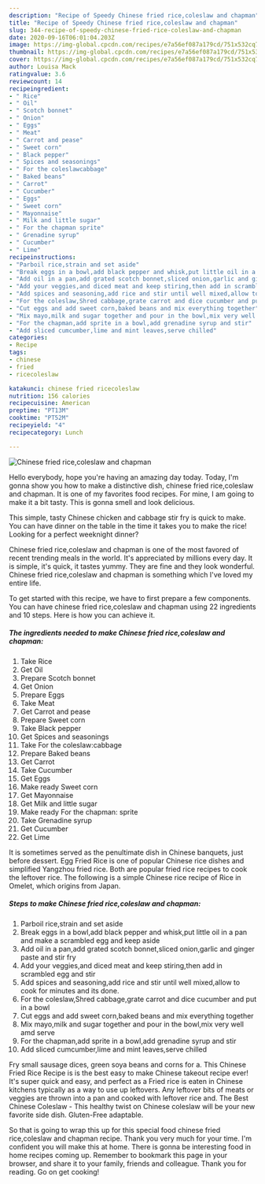 ```yaml
---
description: "Recipe of Speedy Chinese fried rice,coleslaw and chapman"
title: "Recipe of Speedy Chinese fried rice,coleslaw and chapman"
slug: 344-recipe-of-speedy-chinese-fried-rice-coleslaw-and-chapman
date: 2020-09-16T06:01:04.203Z
image: https://img-global.cpcdn.com/recipes/e7a56ef087a179cd/751x532cq70/chinese-fried-ricecoleslaw-and-chapman-recipe-main-photo.jpg
thumbnail: https://img-global.cpcdn.com/recipes/e7a56ef087a179cd/751x532cq70/chinese-fried-ricecoleslaw-and-chapman-recipe-main-photo.jpg
cover: https://img-global.cpcdn.com/recipes/e7a56ef087a179cd/751x532cq70/chinese-fried-ricecoleslaw-and-chapman-recipe-main-photo.jpg
author: Louisa Mack
ratingvalue: 3.6
reviewcount: 14
recipeingredient:
- " Rice"
- " Oil"
- " Scotch bonnet"
- " Onion"
- " Eggs"
- " Meat"
- " Carrot and pease"
- " Sweet corn"
- " Black pepper"
- " Spices and seasonings"
- " For the coleslawcabbage"
- " Baked beans"
- " Carrot"
- " Cucumber"
- " Eggs"
- " Sweet corn"
- " Mayonnaise"
- " Milk and little sugar"
- " For the chapman sprite"
- " Grenadine syrup"
- " Cucumber"
- " Lime"
recipeinstructions:
- "Parboil rice,strain and set aside"
- "Break eggs in a bowl,add black pepper and whisk,put little oil in a pan and make a scrambled egg and keep aside"
- "Add oil in a pan,add grated scotch bonnet,sliced onion,garlic and ginger paste and stir fry"
- "Add your veggies,and diced meat and keep stiring,then add in scrambled egg and stir"
- "Add spices and seasoning,add rice and stir until well mixed,allow to cook for minutes and its done."
- "For the coleslaw,Shred cabbage,grate carrot and dice cucumber and put in a bowl"
- "Cut eggs and add sweet corn,baked beans and mix everything together"
- "Mix mayo,milk and sugar together and pour in the bowl,mix very well amd serve"
- "For the chapman,add sprite in a bowl,add grenadine syrup and stir"
- "Add sliced cumcumber,lime and mint leaves,serve chilled"
categories:
- Recipe
tags:
- chinese
- fried
- ricecoleslaw

katakunci: chinese fried ricecoleslaw 
nutrition: 156 calories
recipecuisine: American
preptime: "PT13M"
cooktime: "PT52M"
recipeyield: "4"
recipecategory: Lunch

---
```



![Chinese fried rice,coleslaw and chapman](https://img-global.cpcdn.com/recipes/e7a56ef087a179cd/751x532cq70/chinese-fried-ricecoleslaw-and-chapman-recipe-main-photo.jpg)

Hello everybody, hope you're having an amazing day today. Today, I'm gonna show you how to make a distinctive dish, chinese fried rice,coleslaw and chapman. It is one of my favorites food recipes. For mine, I am going to make it a bit tasty. This is gonna smell and look delicious.

This simple, tasty Chinese chicken and cabbage stir fry is quick to make. You can have dinner on the table in the time it takes you to make the rice! Looking for a perfect weeknight dinner?

Chinese fried rice,coleslaw and chapman is one of the most favored of recent trending meals in the world. It's appreciated by millions every day. It is simple, it's quick, it tastes yummy. They are fine and they look wonderful. Chinese fried rice,coleslaw and chapman is something which I've loved my entire life.


To get started with this recipe, we have to first prepare a few components. You can have chinese fried rice,coleslaw and chapman using 22 ingredients and 10 steps. Here is how you can achieve it.

<!--inarticleads1-->

##### The ingredients needed to make Chinese fried rice,coleslaw and chapman:

1. Take  Rice
1. Get  Oil
1. Prepare  Scotch bonnet
1. Get  Onion
1. Prepare  Eggs
1. Take  Meat
1. Get  Carrot and pease
1. Prepare  Sweet corn
1. Take  Black pepper
1. Get  Spices and seasonings
1. Take  For the coleslaw:cabbage
1. Prepare  Baked beans
1. Get  Carrot
1. Take  Cucumber
1. Get  Eggs
1. Make ready  Sweet corn
1. Get  Mayonnaise
1. Get  Milk and little sugar
1. Make ready  For the chapman: sprite
1. Take  Grenadine syrup
1. Get  Cucumber
1. Get  Lime


It is sometimes served as the penultimate dish in Chinese banquets, just before dessert. Egg Fried Rice is one of popular Chinese rice dishes and simplified Yangzhou fried rice. Both are popular fried rice recipes to cook the leftover rice. The following is a simple Chinese rice recipe of Rice in Omelet, which origins from Japan. 

<!--inarticleads2-->

##### Steps to make Chinese fried rice,coleslaw and chapman:

1. Parboil rice,strain and set aside
1. Break eggs in a bowl,add black pepper and whisk,put little oil in a pan and make a scrambled egg and keep aside
1. Add oil in a pan,add grated scotch bonnet,sliced onion,garlic and ginger paste and stir fry
1. Add your veggies,and diced meat and keep stiring,then add in scrambled egg and stir
1. Add spices and seasoning,add rice and stir until well mixed,allow to cook for minutes and its done.
1. For the coleslaw,Shred cabbage,grate carrot and dice cucumber and put in a bowl
1. Cut eggs and add sweet corn,baked beans and mix everything together
1. Mix mayo,milk and sugar together and pour in the bowl,mix very well amd serve
1. For the chapman,add sprite in a bowl,add grenadine syrup and stir
1. Add sliced cumcumber,lime and mint leaves,serve chilled


Fry small sausage dices, green soya beans and corns for a. This Chinese Fried Rice Recipe is is the best easy to make Chinese takeout recipe ever! It&#39;s super quick and easy, and perfect as a Fried rice is eaten in Chinese kitchens typically as a way to use up leftovers. Any leftover bits of meats or veggies are thrown into a pan and cooked with leftover rice and. The Best Chinese Coleslaw - This healthy twist on Chinese coleslaw will be your new favorite side dish. Gluten-Free adaptable. 

So that is going to wrap this up for this special food chinese fried rice,coleslaw and chapman recipe. Thank you very much for your time. I'm confident you will make this at home. There is gonna be interesting food in home recipes coming up. Remember to bookmark this page in your browser, and share it to your family, friends and colleague. Thank you for reading. Go on get cooking!
